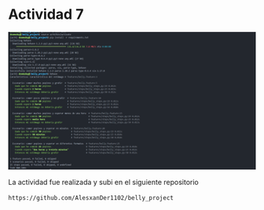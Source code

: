 # Actividad 7


![alt text]({90F96712-65E1-48E1-8181-46FCA070E500}.png)

La actividad fue realizada y subi en el siguiente repositorio

`https://github.com/AlesxanDer1102/belly_project`